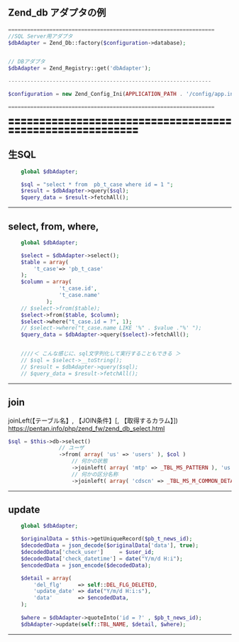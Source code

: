 ## Zend_db アダプタの例
```php
=================================================================
//SQL Server用アダプタ
$dbAdapter = Zend_Db::factory($configuration->database);


// DBアダプタ 
$dbAdapter = Zend_Registry::get('dbAdapter');

----------------------------------------------------------------

$configuration = new Zend_Config_Ini(APPLICATION_PATH . '/config/app.ini', APPLICATION_ENVIRONMENT);

=================================================================
```

〓〓〓〓〓〓〓〓〓〓〓〓〓〓〓〓〓〓〓〓〓〓〓〓〓〓〓〓〓〓〓〓〓〓〓〓〓〓〓〓〓〓〓〓〓〓〓〓〓〓〓〓〓〓〓〓〓

## 生SQL
```php
    global $dbAdapter;

    $sql = "select * from  pb_t_case where id = 1 ";
    $result = $dbAdapter->query($sql);
    $query_data = $result->fetchAll();
```

_____________________________________________________________________________________
## select, from, where, 
```php
    global $dbAdapter;

    $select = $dbAdapter->select();
    $table = array(
        't_case'=> 'pb_t_case'
    );
    $column = array(
                't_case.id',
                't_case.name'
            );
    // $select->from($table);
    $select->from($table, $column);
    $select->where("t_case.id = ?", 1);
    // $select->where("t_case.name LIKE '%" . $value ."%' ");
    $query_data = $dbAdapter->query($select)->fetchAll();


    ////＜ こんな感じに、sql文字列化して実行することもできる ＞
    // $sql = $select->__toString();
    // $result = $dbAdapter->query($sql);
    // $query_data = $result->fetchAll();

```
_____________________________________________________________________________________
## join
joinLeft(【テーブル名】, 【JOIN条件】[, 【取得するカラム】])  
https://pentan.info/php/zend_fw/zend_db_select.html

```php
$sql = $this->db->select()
                // ユーザ
                ->from( array( 'us' => 'users' ), $col )
                    // 何かの状態
                    ->joinleft( array( 'mtp' => _TBL_MS_PATTERN ), 'us.pattern_id = mtp.id', array() )
                    // 何かの区分名称
                    ->joinleft( array( 'cdscn' => _TBL_MS_M_COMMON_DETAIL ), 'us.some_category = cdscn.category_id and cdscn.common_id="17" ', array() )


```
_____________________________________________________________________________________
## update
```php
    global $dbAdapter;

    $originalData = $this->getUniqueRecord($pb_t_news_id);
    $decodedData = json_decode($originalData['data'], true);
    $decodedData['check_user']     = $user_id;
    $decodedData['check_datetime'] = date("Y/m/d H:i");
    $encodedData = json_encode($decodedData);

    $detail = array(
        'del_flg'     => self::DEL_FLG_DELETED,
        'update_date' => date("Y/m/d H:i:s"),
        'data'        => $encodedData,
    );
    
    $where = $dbAdapter->quoteInto('id = ?' , $pb_t_news_id);
    $dbAdapter->update(self::TBL_NAME, $detail, $where);
```
_____________________________________________________________________________________



